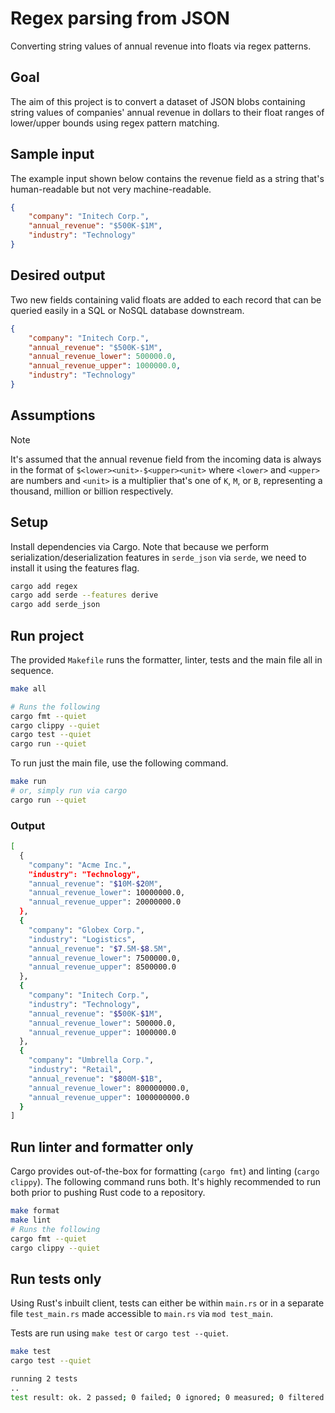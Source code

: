 # Regex parsing from JSON

Converting string values of annual revenue into floats via regex patterns.

## Goal

The aim of this project is to convert a dataset of JSON blobs containing string values of companies' annual revenue in dollars to their float ranges of lower/upper bounds using regex pattern matching.

## Sample input

The example input shown below contains the revenue field as a string that's human-readable but not very machine-readable.

```json
{
    "company": "Initech Corp.",
    "annual_revenue": "$500K-$1M",
    "industry": "Technology"
}
```

## Desired output

Two new fields containing valid floats are added to each record that can be queried easily in a SQL or NoSQL database downstream.

```json
{
    "company": "Initech Corp.",
    "annual_revenue": "$500K-$1M",
    "annual_revenue_lower": 500000.0,
    "annual_revenue_upper": 1000000.0,
    "industry": "Technology"
}
```

## Assumptions

> [!NOTE]
> It's assumed that the annual revenue field from the incoming data is always in the format of `$<lower><unit>-$<upper><unit>` where `<lower>` and `<upper>` are numbers and `<unit>` is a multiplier that's one of `K`, `M`, or `B`, representing a thousand, million or billion respectively.

## Setup

Install dependencies via Cargo. Note that because we perform serialization/deserialization features in `serde_json` via `serde`, we need to install it using the features flag.

```bash
cargo add regex
cargo add serde --features derive
cargo add serde_json
```

## Run project

The provided `Makefile` runs the formatter, linter, tests and the main file all in sequence.

```bash
make all

# Runs the following
cargo fmt --quiet
cargo clippy --quiet
cargo test --quiet
cargo run --quiet
```

To run just the main file, use the following command.

```bash
make run
# or, simply run via cargo
cargo run --quiet
```

### Output

```sh
[
  {
    "company": "Acme Inc.",
    "industry": "Technology",
    "annual_revenue": "$10M-$20M",
    "annual_revenue_lower": 10000000.0,
    "annual_revenue_upper": 20000000.0
  },
  {
    "company": "Globex Corp.",
    "industry": "Logistics",
    "annual_revenue": "$7.5M-$8.5M",
    "annual_revenue_lower": 7500000.0,
    "annual_revenue_upper": 8500000.0
  },
  {
    "company": "Initech Corp.",
    "industry": "Technology",
    "annual_revenue": "$500K-$1M",
    "annual_revenue_lower": 500000.0,
    "annual_revenue_upper": 1000000.0
  },
  {
    "company": "Umbrella Corp.",
    "industry": "Retail",
    "annual_revenue": "$800M-$1B",
    "annual_revenue_lower": 800000000.0,
    "annual_revenue_upper": 1000000000.0
  }
]
```

## Run linter and formatter only

Cargo provides out-of-the-box for formatting (`cargo fmt`) and linting (`cargo clippy`). The following command runs both. It's highly recommended to run both prior to pushing Rust code to a repository.

```bash
make format
make lint
# Runs the following
cargo fmt --quiet
cargo clippy --quiet
```

## Run tests only

Using Rust's inbuilt client, tests can either be within `main.rs` or in a separate file `test_main.rs` made accessible to `main.rs` via `mod test_main`.

Tests are run using `make test` or `cargo test --quiet`.

```bash
make test
cargo test --quiet

running 2 tests
..
test result: ok. 2 passed; 0 failed; 0 ignored; 0 measured; 0 filtered out; finished in 0.01s
```

